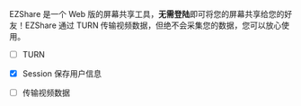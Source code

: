 EZShare 是一个 Web 版的屏幕共享工具，**无需登陆**即可将您的屏幕共享给您的好友！EZShare 通过 TURN 传输视频数据，但绝不会采集您的数据，您可以放心使用。

- [ ] TURN
- [x] Session 保存用户信息
- [ ] 传输视频数据

